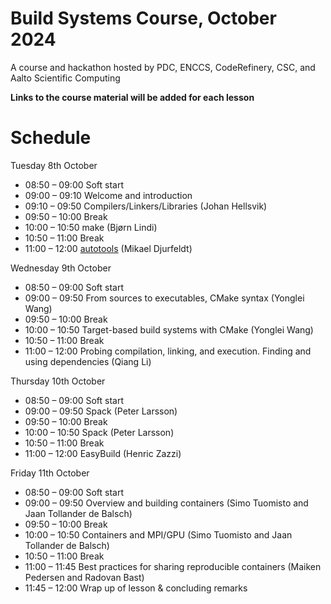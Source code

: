 # Build Systems Course, October 2024

A course and hackathon hosted by PDC, ENCCS, CodeRefinery, CSC, and Aalto Scientific Computing

**Links to the course material will be added for each lesson**

# Schedule

Tuesday 8th October

- 08:50 – 09:00 Soft start
- 09:00 – 09:10 Welcome and introduction
- 09:10 – 09:50 Compilers/Linkers/Libraries (Johan Hellsvik)
- 09:50 – 10:00 Break
- 10:00 – 10:50 make (Bjørn Lindi)
- 10:50 – 11:00 Break
- 11:00 – 12:00 [autotools](https://github.com/PDC-support/introduction-to-autotools.git) (Mikael Djurfeldt)

Wednesday 9th October

- 08:50 – 09:00 Soft start
- 09:00 – 09:50 From sources to executables, CMake syntax (Yonglei Wang)
- 09:50 – 10:00 Break
- 10:00 – 10:50 Target-based build systems with CMake (Yonglei Wang)
- 10:50 – 11:00 Break
- 11:00 – 12:00 Probing compilation, linking, and execution. Finding and using dependencies (Qiang Li)

Thursday 10th October

- 08:50 – 09:00 Soft start
- 09:00 – 09:50 Spack (Peter Larsson)
- 09:50 – 10:00 Break
- 10:00 – 10:50 Spack (Peter Larsson)
- 10:50 – 11:00 Break
- 11:00 – 12:00 EasyBuild (Henric Zazzi)

Friday 11th October

- 08:50 – 09:00 Soft start
- 09:00 – 09:50 Overview and building containers (Simo Tuomisto and Jaan Tollander de Balsch)
- 09:50 – 10:00 Break
- 10:00 – 10:50 Containers and MPI/GPU (Simo Tuomisto and Jaan Tollander de Balsch)
- 10:50 – 11:00 Break
- 11:00 – 11:45 Best practices for sharing reproducible containers (Maiken Pedersen and Radovan Bast)
- 11:45 – 12:00 Wrap up of lesson & concluding remarks
